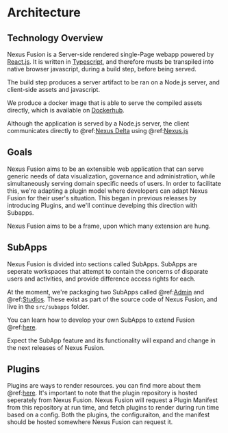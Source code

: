 # Architecture

## Technology Overview

Nexus Fusion is a Server-side rendered single-Page webapp powered by [React.js](https://reactjs.org/). It is written in [Typescript](https://www.typescriptlang.org/), and therefore musts be transpiled into native browser javascript, during a build step, before being served.

The build step produces a server artifact to be ran on a Node.js server, and client-side assets and javascript.

We produce a docker image that is able to serve the compiled assets directly, which is available on [Dockerhub](https://hub.docker.com/repository/docker/bluebrain/nexus-web).

Although the application is served by a Node.js server, the client communicates directly to @ref:[Nexus Delta](../delta/index.md) using @ref:[Nexus.js](../utilities/utilities.md#nexus.js)

## Goals

Nexus Fusion aims to be an extensible web application that can serve generic needs of data visualization, governance and administration, while simultaneously serving domain specific needs of users. In order to facilitate this, we're adapting a plugin model where developers can adapt Nexus Fusion for their user's situation. This began in previous releases by introducing Plugins, and we'll continue develping this direction with Subapps.

Nexus Fusion aims to be a frame, upon which many extension are hung.

## SubApps

Nexus Fusion is divided into sections called SubApps. SubApps are seperate workspaces that attempt to contain the concerns of disparate users and activities, and provide difference access rights for each.

At the moment, we're packaging two SubApps called @ref:[Admin](admin.md) and @ref:[Studios](studio.md). These exist as part of the source code of Nexus Fusion, and live in the `src/subapps` folder.

You can learn how to develop your own SubApps to extend Fusion @ref:[here](add-your-own-app.md).

Expect the SubApp feature and its functionality will expand and change in the next releases of Nexus Fusion.

## Plugins

Plugins are ways to render resources. you can find more about them @ref:[here](plugins.md). It's important to note that the plugin repository is hosted seperately from Nexus Fusion. Nexus Fusion will request a Plugin Manifest from this repository at run time, and fetch plugins to render during run time based on a config. Both the plugins, the configuraiton, and the manifest should be hosted somewhere Nexus Fusion can request it.
